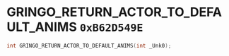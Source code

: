 # GRINGO_RETURN_ACTOR_TO_DEFAULT_ANIMS `0xB62D549E`

```cpp
int GRINGO_RETURN_ACTOR_TO_DEFAULT_ANIMS(int _Unk0);
```